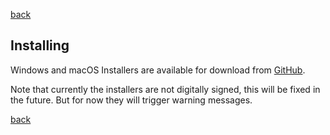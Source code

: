 [back](./index.md)

## Installing

Windows and macOS Installers are available for download from [GitHub](https://github.com/jcundill/streeto/releases).

Note that currently the installers are not digitally signed, this will be fixed in the future. But for now they will trigger warning messages.

[back](./index.md)